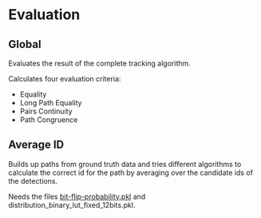 # Evaluation

## Global

Evaluates the result of the complete tracking algorithm.

Calculates four evaluation criteria:

* Equality
* Long Path Equality
* Pairs Continuity
* Path Congruence

## Average ID

Builds up paths from ground truth data
and tries different algorithms to calculate the correct id for the path
by averaging over the candidate ids of the detections.

Needs the files [bit-flip-probability.pkl](../bit-flip-probability) and distribution_binary_lut_fixed_12bits.pkl.

